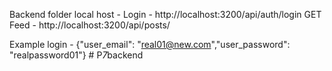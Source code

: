 Backend folder local host -
Login - http://localhost:3200/api/auth/login
GET Feed - http://localhost:3200/api/posts/

Example login - {"user_email": "real01@new.com","user_password": "realpassword01"}
#   P _ 7 _ b a c k e n d  
 